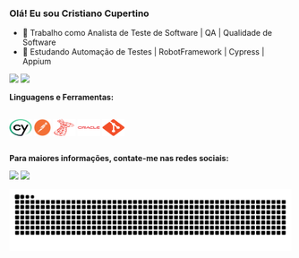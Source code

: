 ### Olá! Eu sou Cristiano Cupertino

- 🔭 Trabalho como Analista de Teste de Software | QA | Qualidade de Software
- 🌱 Estudando Automação de Testes | RobotFramework | Cypress | Appium 

<div>
  <a href="https://github.com/Cupertino76"></a>
  <img height="160em" src="https://github-readme-stats.vercel.app/api?username=Cupertino76&show_icons=true&theme=dracula&include_all_commits=true&count_private=true"/>
  <img height="160em" src="https://github-readme-stats.vercel.app/api/top-langs/?username=Cupertino76&layout=compact&langs_count=7&theme=dracula"/>
</div>

**Linguagens e Ferramentas:** 
<div style="display: inline_block"><br>
<img align="center" height="30" width="40" src="https://raw.githubusercontent.com/devicons/devicon/master/icons/cypressio/cypressio-original.svg">
<img align="center" height="30" width="30" src="https://raw.githubusercontent.com/devicons/devicon/master/icons/postman/postman-original.svg">
<img align="center" height="30" width="40" src="https://raw.githubusercontent.com/devicons/devicon/master/icons/microsoftsqlserver/microsoftsqlserver-plain.svg">
<img align="center" height="30" width="40" src="https://raw.githubusercontent.com/devicons/devicon/master/icons/oracle/oracle-original.svg">
<img align="center" height="30" width="40" src="https://raw.githubusercontent.com/devicons/devicon/master/icons/git/git-original.svg">
</div>  


<div style="display: inline_block"><br>
</div>

<div align="start">  

  **Para maiores informações, contate-me nas redes sociais:** <br> 
  
  <a href = "mailto:cristianoscupertino@hotmail.com"><img src="https://img.shields.io/badge/Microsoft_Outlook-0078D4?style=for-the-badge&logo=microsoft-outlook&logoColor=white" target="_blank"></a>
  <a href="https://www.linkedin.com/in/cristiano-cupertino-5696383a/" target="_blank"><img src="https://img.shields.io/badge/-LinkedIn-%230077B5?style=for-the-badge&logo=linkedin&logoColor=white" target="_blank"></a> 
  
   ![Snake animation](https://github.com/Matheus-Souza1/Matheus-Souza1/blob/output/github-contribution-grid-snake.svg)
</div>
